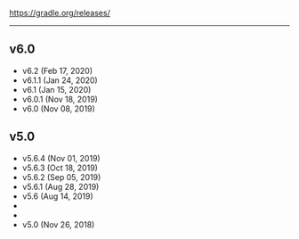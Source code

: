 https://gradle.org/releases/

---

## v6.0

* v6.2 (Feb 17, 2020)
* v6.1.1 (Jan 24, 2020)
* v6.1 (Jan 15, 2020)
* v6.0.1 (Nov 18, 2019)
* v6.0 (Nov 08, 2019)

## v5.0

* v5.6.4 (Nov 01, 2019)
* v5.6.3 (Oct 18, 2019)
* v5.6.2 (Sep 05, 2019)
* v5.6.1 (Aug 28, 2019)
* v5.6 (Aug 14, 2019)
* 
* 
* v5.0 (Nov 26, 2018)

